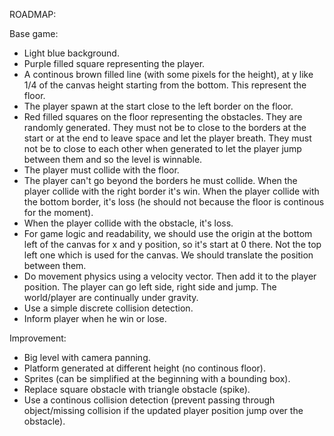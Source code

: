 ROADMAP:


Base game:
- Light blue background.
- Purple filled square representing the player.
- A continous brown filled line (with some pixels for the height), at y like 1/4 of the canvas height starting from the bottom. This represent the floor.
- The player spawn at the start close to the left border on the floor.
- Red filled squares on the floor representing the obstacles. 
  They are randomly generated. 
  They must not be to close to the borders at the start or at the end to leave space and let the player breath.
  They must not be to close to each other when generated to let the player jump between them and so the level is winnable.
- The player must collide with the floor.
- The player can't go beyond the borders he must collide.
  When the player collide with the right border it's win.
  When the player collide with the bottom border, it's loss (he should not because the floor is continous for the moment).
- When the player collide with the obstacle, it's loss.
- For game logic and readability, we should use the origin at the bottom left of the canvas for x and y position, so it's start at 0 there. Not the top left one which is used for the canvas. We should translate the position between them.
- Do movement physics using a velocity vector. Then add it to the player position.
  The player can go left side, right side and jump.
  The world/player are continually under gravity.
- Use a simple discrete collision detection.
- Inform player when he win or lose.

Improvement:
- Big level with camera panning.
- Platform generated at different height (no continous floor).
- Sprites (can be simplified at the beginning with a bounding box).
- Replace square obstacle with triangle obstacle (spike).
- Use a continous collision detection (prevent passing through object/missing collision if the updated player position jump over the obstacle).
